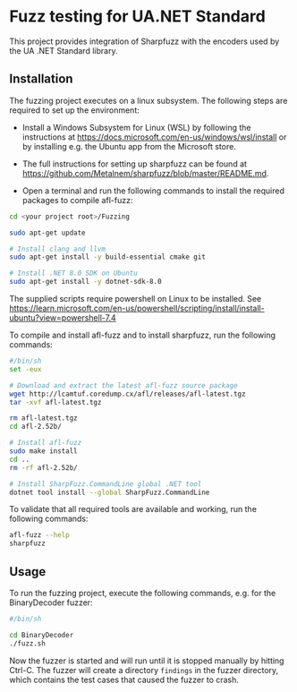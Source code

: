 # Fuzz testing for UA.NET Standard

This project provides integration of Sharpfuzz with the encoders used by the UA .NET Standard library. 

## Installation

The fuzzing project executes on a linux subsystem. The following steps are required to set up the environment:

- Install a Windows Subsystem for Linux (WSL) by following the instructions at https://docs.microsoft.com/en-us/windows/wsl/install or by installing e.g. the Ubuntu app from the Microsoft store.
- The full instructions for setting up sharpfuzz can be found at https://github.com/Metalnem/sharpfuzz/blob/master/README.md.

- Open a terminal and run the following commands to install the required packages to compile afl-fuzz:

```bash
cd <your project root>/Fuzzing

sudo apt-get update

# Install clang and llvm
sudo apt-get install -y build-essential cmake git

# Install .NET 8.0 SDK on Ubuntu
sudo apt-get install -y dotnet-sdk-8.0
```

The supplied scripts require powershell on Linux to be installed. 
See https://learn.microsoft.com/en-us/powershell/scripting/install/install-ubuntu?view=powershell-7.4

To compile and install afl-fuzz and to install sharpfuzz, run the following commands:

```bash
#/bin/sh
set -eux

# Download and extract the latest afl-fuzz source package
wget http://lcamtuf.coredump.cx/afl/releases/afl-latest.tgz
tar -xvf afl-latest.tgz

rm afl-latest.tgz
cd afl-2.52b/

# Install afl-fuzz
sudo make install
cd ..
rm -rf afl-2.52b/

# Install SharpFuzz.CommandLine global .NET tool
dotnet tool install --global SharpFuzz.CommandLine
```

To validate that all required tools are available and working, run the following commands:

```bash
afl-fuzz --help
sharpfuzz
```

## Usage

To run the fuzzing project, execute the following commands, e.g. for the BinaryDecoder fuzzer:

```bash
#/bin/sh

cd BinaryDecoder
./fuzz.sh
```

Now the fuzzer is started and will run until it is stopped manually by hitting Ctrl-C. The fuzzer will create a directory `findings` in the fuzzer directory, which contains the test cases that caused the fuzzer to crash. 